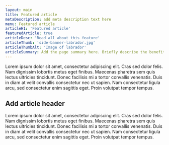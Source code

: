 ```yaml
---
layout: main
title: Featured article
metaDescription: add meta description text here
menu: Featured article
articleH1: 'Featured article'
featuredArticle: true
articleDesc: 'Read all about this feature'
articleThumb: 'side-banner-labrador.jpg'
articleThumbAlt: 'Image of labrador'
articleSummary: Add the page summary here. Briefly describe the benefits of the feature.
---
```

Lorem ipsum dolor sit amet, consectetur adipiscing elit. Cras sed dolor felis. Nam dignissim lobortis metus eget finibus. Maecenas pharetra sem quis lectus ultricies tincidunt. Donec facilisis mi a tortor convallis venenatis. Duis in diam at velit convallis consectetur nec ut sapien. Nam consectetur ligula arcu, sed consectetur enim sagittis eget. Proin volutpat tempor tempus.

## Add article header

Lorem ipsum dolor sit amet, consectetur adipiscing elit. Cras sed dolor felis. Nam dignissim lobortis metus eget finibus. Maecenas pharetra sem quis lectus ultricies tincidunt. Donec facilisis mi a tortor convallis venenatis. Duis in diam at velit convallis consectetur nec ut sapien. Nam consectetur ligula arcu, sed consectetur enim sagittis eget. Proin volutpat tempor tempus.
